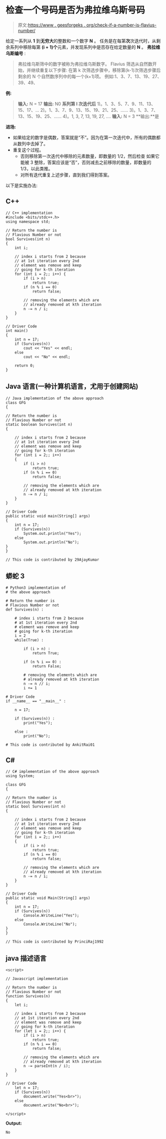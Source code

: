 # 检查一个号码是否为弗拉维乌斯号码

> 原文:[https://www . geesforgeks . org/check-if-a-number-is-flavius-number/](https://www.geeksforgeeks.org/check-if-a-number-is-flavius-number/)

给定一系列从 **1** 到**无穷大**的整数和一个数字 **N** 。
任务是在每第**次**次迭代时，从剩余系列中移除每第 **(i + 1)个**元素，并发现系列中是否存在给定数量的 **N** 。
**弗拉维乌斯编号** :

> 弗拉维乌斯筛中的数字被称为弗拉维乌斯数字。
> Flavius 筛选从自然数开始，并继续重复以下步骤:
> 在第 k 次筛选步骤中，移除第(k-1)次筛选步骤后剩余的 N 个自然数序列中的每一个(k+1)项。
> 例如:1、3、7、13、19、27、39、49、

**例:**

> **输入:** N = 17
> **输出:** N0
> **系列第 I 次迭代后**
> 1)。1、3、5、7、9、11、13、15、17、…
> 2)。1、3、7、9、13、15、19、21、25、……
> 3)。1、3、7、13、15、19、25、……
> 4)。1, 3, 7, 13, 19, 27, ….
> **输入:** N = 3
> **输出:**是

**进场:**

*   如果给定的数字是偶数，答案就是“不”。因为在第一次迭代中，所有的偶数都从数列中去掉了。
*   重复这个过程。
    *   否则移除第一次迭代中移除的元素数量，即数量的 1/2，然后检查
        如果它能被 3 整除，答案应该是“否”，否则减去之前移除的数量，即数量的 1/3，以此类推。
    *   对所有迭代重复上述步骤，直到我们得到答案。

以下是实施办法:

## C++

```
// C++ implementation
#include <bits/stdc++.h>
using namespace std;

// Return the number is
// Flavious Number or not
bool Survives(int n)
{
    int i;

    // index i starts from 2 because
    // at 1st iteration every 2nd
    // element was remove and keep
    // going for k-th iteration
    for (int i = 2;; i++) {
        if (i > n)
            return true;
        if (n % i == 0)
            return false;

        // removing the elements which are
        // already removed at kth iteration
        n -= n / i;
    }
}

// Driver Code
int main()
{
    int n = 17;
    if (Survives(n))
        cout << "Yes" << endl;
    else
        cout << "No" << endl;

    return 0;
}
```

## Java 语言(一种计算机语言，尤用于创建网站)

```
// Java implementation of the above approach
class GFG
{

// Return the number is
// Flavious Number or not
static boolean Survives(int n)
{

    // index i starts from 2 because
    // at 1st iteration every 2nd
    // element was remove and keep
    // going for k-th iteration
    for (int i = 2;; i++)
    {
        if (i > n)
            return true;
        if (n % i == 0)
            return false;

        // removing the elements which are
        // already removed at kth iteration
        n -= n / i;
    }
}

// Driver Code
public static void main(String[] args)
{
    int n = 17;
    if (Survives(n))
        System.out.println("Yes");
    else
        System.out.println("No");
}
}

// This code is contributed by 29AjayKumar
```

## 蟒蛇 3

```
# Python3 implementation of
# the above approach

# Return the number is
# Flavious Number or not
def Survives(n) :

    # index i starts from 2 because
    # at 1st iteration every 2nd
    # element was remove and keep
    # going for k-th iteration
    i = 2
    while(True) :

        if (i > n) :
            return True;

        if (n % i == 0) :
            return False;

        # removing the elements which are
        # already removed at kth iteration
        n -= n // i;
        i += 1

# Driver Code
if __name__ == "__main__" :

    n = 17;

    if (Survives(n)) :
        print("Yes");

    else :
        print("No");

# This code is contributed by AnkitRai01
```

## C#

```
// C# implementation of the above approach
using System;

class GFG
{

// Return the number is
// Flavious Number or not
static bool Survives(int n)
{

    // index i starts from 2 because
    // at 1st iteration every 2nd
    // element was remove and keep
    // going for k-th iteration
    for (int i = 2;; i++)
    {
        if (i > n)
            return true;
        if (n % i == 0)
            return false;

        // removing the elements which are
        // already removed at kth iteration
        n -= n / i;
    }
}

// Driver Code
public static void Main(String[] args)
{
    int n = 17;
    if (Survives(n))
        Console.WriteLine("Yes");
    else
        Console.WriteLine("No");
}
}

// This code is contributed by PrinciRaj1992
```

## java 描述语言

```
<script>

// Javascript implementation

// Return the number is
// Flavious Number or not
function Survives(n)
{
    let i;

    // index i starts from 2 because
    // at 1st iteration every 2nd
    // element was remove and keep
    // going for k-th iteration
    for (let i = 2;; i++) {
        if (i > n)
            return true;
        if (n % i == 0)
            return false;

        // removing the elements which are
        // already removed at kth iteration
        n -= parseInt(n / i);
    }
}

// Driver Code
    let n = 17;
    if (Survives(n))
        document.write("Yes<br>");
    else
        document.write("No<br>");

</script>
```

**Output:** 

```
No
```